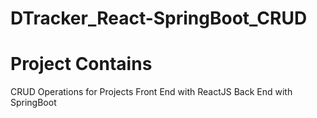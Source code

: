 # DTracker_React-SpringBoot_CRUD

# Project Contains
CRUD Operations for Projects
Front End with ReactJS
Back End with SpringBoot
